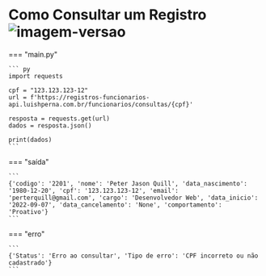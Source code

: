 # Como Consultar um Registro ![imagem-versao](https://img.shields.io/badge/GET-2094f3?style=flat-square)


=== "main.py"

    ``` py
    import requests

    cpf = "123.123.123-12"
    url = f'https://registros-funcionarios-api.luishperna.com.br/funcionarios/consultas/{cpf}'

    resposta = requests.get(url)
    dados = resposta.json()

    print(dados)
    ```

=== "saída"

    ``` 
    {'codigo': '2201', 'nome': 'Peter Jason Quill', 'data_nascimento': '1980-12-20', 'cpf': '123.123.123-12', 'email': 'perterquill@gmail.com', 'cargo': 'Desenvolvedor Web', 'data_inicio': '2022-09-07', 'data_cancelamento': 'None', 'comportamento': 'Proativo'}
    ```

=== "erro"

    ``` 
    {'Status': 'Erro ao consultar', 'Tipo de erro': 'CPF incorreto ou não cadastrado'}
    ```